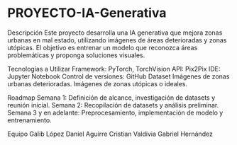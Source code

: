 # PROYECTO-IA-Generativa

Descripción
Este proyecto desarrolla una IA generativa que mejora zonas urbanas en mal estado, utilizando imágenes de áreas deterioradas y zonas utópicas. El objetivo es entrenar un modelo que reconozca áreas problemáticas y proponga soluciones visuales.

Tecnologías a Utilizar
Framework: PyTorch, TorchVision
API: Pix2Pix
IDE: Jupyter Notebook
Control de versiones: GitHub
Dataset
Imágenes de zonas urbanas deterioradas.
Imágenes de zonas utópicas o ideales.

Roadmap
Semana 1: Definición de alcance, investigación de datasets y reunión inicial.
Semana 2: Recopilación de datasets y análisis preliminar.
Semana 3 y en adelante: Preprocesamiento, implementación de modelo y entrenamiento.

Equipo
Galib López
Daniel Aguirre
Cristian Valdivia
Gabriel Hernández
